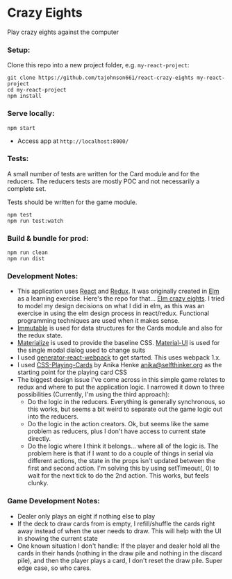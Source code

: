 # Crazy Eights

Play crazy eights against the computer


### Setup:
Clone this repo into a new project folder, e.g. `my-react-project`:

```
git clone https://github.com/tajohnson661/react-crazy-eights my-react-project
cd my-react-project
npm install
```



### Serve locally:
```
npm start
```
* Access app at `http://localhost:8000/`


### Tests:
A small number of tests are written for the Card module and for the reducers.  The reducers tests are mostly POC and not necessarily a complete set.

Tests should be written for the game module.

```
npm test
npm run test:watch
```
### Build & bundle for prod:

```
npm run clean
npm run dist
```

### Development Notes:

* This application uses [React](https://facebook.github.io/react/) and [Redux](http://redux.js.org/).  It was originally created in [Elm](http:/elm-lang.org) as a learning exercise.  Here's the repo for that... [Elm crazy eights](https://github.com/tajohnson661/elm-crazy-eights).  I tried to model my design decisions on what I did in elm, as this was an exercise in using the elm design process in react/redux.  Functional programming techniques are used when it makes sense.
* [Immutable](https://facebook.github.io/immutable-js/) is used for data structures for the Cards module and also for the redux state.
* [Materialize](http://materializecss.com/) is used to provide the baseline CSS. [Material-UI](http://www.material-ui.com/#/) is used for the single modal dialog used to change suits
* I used [generator-react-webpack](https://github.com/react-webpack-generators/generator-react-webpack) to get started.  This uses webpack 1.x.
* I used [CSS-Playing-Cards](http://selfthinker.github.com/CSS-Playing-Cards/) by Anika Henke <anika@selfthinker.org> as the starting point for the playing card CSS
* The biggest design issue I've come across in this simple game relates to redux and where to put the application logic.  I narrowed it down to three possibilities (Currently, I'm using the third approach):
	* Do the logic in the reducers.  Everything is generally synchronous, so this works, but seems a bit weird to separate out the game logic out into the reducers.
	* Do the logic in the action creators.  Ok, but seems like the same problem as reducers, plus I don't have access to current state directly.
	* Do the logic where I think it belongs... where all of the logic is.  The problem here is that if I want to do a couple of things in serial via different actions, the state in the props isn't updated between the first and second action.  I'm solving this by using setTimeout(, 0) to wait for the next tick to do the 2nd action.  This works, but feels clunky.


### Game Development Notes:

* Dealer only plays an eight if nothing else to play
* If the deck to draw cards from is empty, I refill/shuffle the cards right away instead of when the user needs to draw.  This will help with the UI in showing the current state
* One known situation I don't handle: If the player and dealer hold all the cards in their hands (nothing in the draw pile and nothing in the discard pile), and then the player plays a card, I don't reset the draw pile.  Super edge case, so who cares.

